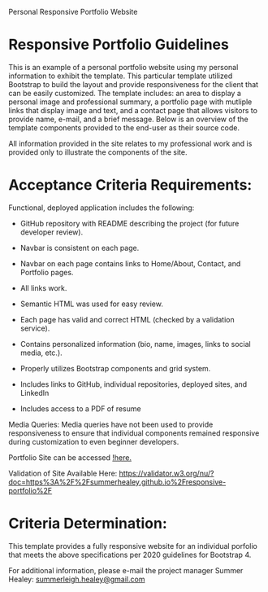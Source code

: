 Personal Responsive Portfolio Website

# Responsive Portfolio Guidelines

This is an example of a personal portfolio website using my personal information to exhibit the template. This particular template utilized Bootstrap to build the layout and provide responsiveness for the client that can be easily customized. The template includes: an area to display a personal image and professional summary, a portfolio page with mutliple links that display image and text, and a contact page that allows visitors to provide name, e-mail, and a brief message. Below is an overview of the template components provided to the end-user as their source code.

All information provided in the site relates to my professional work and is provided only to illustrate the components of the site.

# Acceptance Criteria Requirements:

Functional, deployed application includes the following:

* GitHub repository with README describing the project (for future developer review).

* Navbar is consistent on each page.

* Navbar on each page contains links to Home/About, Contact, and Portfolio pages.

* All links work.

* Semantic HTML was used for easy review.

* Each page has valid and correct HTML (checked by a validation service).

* Contains personalized information (bio, name, images, links to social media, etc.).

* Properly utilizes Bootstrap components and grid system.

* Includes links to GitHub, individual repositories, deployed sites, and LinkedIn

* Includes access to a PDF of resume

Media Queries: Media queries have not been used to provide responsiveness to ensure that individual components remained responsive during customization to even beginner developers. 

Portfolio Site can be accessed [!here.](https://summerhealey.github.io/responsive-portfolio/)

Validation of Site Available Here: https://validator.w3.org/nu/?doc=https%3A%2F%2Fsummerhealey.github.io%2Fresponsive-portfolio%2F 

# Criteria Determination: 

This template provides a fully responsive website for an individual porfolio that meets the above specifications per 2020 guidelines for Bootstrap 4. 

For additional information, please e-mail the project manager Summer Healey: summerleigh.healey@gmail.com
